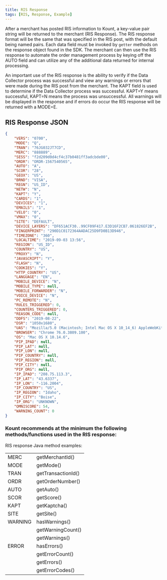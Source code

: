 ```yaml
---
title: RIS Response
tags: [RIS, Response, Example]
---
```


After a merchant has posted RIS information to Kount, a key-value pair string will be returned to the merchant (RIS Response). The RIS response format will be the same that was specified in the RIS post, with the default being named pairs. Each data field must be invoked by `getter` methods on the response object found in the SDK. The merchant can then use the RIS response to automate the order management process by keying off the AUTO field and can utilize any of the additional data returned for internal processing.

An important use of the RIS response is the ability to verify if the Data Collector process was successful and view any warnings or errors that were made during the RIS post from the merchant. The KAPT field is used to determine if the Data Collector process was successful. KAPT=Y means successful, KAPT=N means the process was unsuccessful. All warnings will be displayed in the response and if errors do occur the RIS response will be returned with a MODE=E.


## RIS Response JSON 

```json
{
    "VERS": "0700",
    "MODE": "Q",
    "TRAN": "76JG032JT7CD",
    "MERC": "888889",
    "SESS": "f2d209d0d4cf4c37b0481ff3adcbde00",
    "ORDR": "ORDR-1567540565",
    "AUTO": "A",
    "SCOR": "28",
    "GEOX": "US",
    "BRND": "VISA",
    "REGN": "US_ID",
    "NETW": "N",
    "KAPT": "Y",
    "CARDS": "1",
    "DEVICES": "1",
    "EMAILS": "1",
    "VELO": "0",
    "VMAX": "0",
    "SITE": "DEFAULT",
    "DEVICE_LAYERS": "DF651ACF30..99CF09F417.E3D16F2CB7.061826EF2B",
    "FINGERPRINT": "290D1C0172364AADAC25D9FD0B13D946",
    "TIMEZONE": "360",
    "LOCALTIME": "2019-09-03 13:56",
    "REGION": "US_ID",
    "COUNTRY": "US",
    "PROXY": "N",
    "JAVASCRIPT": "Y",
    "FLASH": "N",
    "COOKIES": "Y",
    "HTTP_COUNTRY": "US",
    "LANGUAGE": "EN",
    "MOBILE_DEVICE": "N",
    "MOBILE_TYPE": null,
    "MOBILE_FORWARDER": "N",
    "VOICE_DEVICE": "N",
    "PC_REMOTE": "N",
    "RULES_TRIGGERED": 0,
    "COUNTERS_TRIGGERED": 0,
    "REASON_CODE": null,
    "DDFS": "2019-08-22",
    "DSR": "1050x1680",
    "UAS": "Mozilla/5.0 (Macintosh; Intel Mac OS X 10_14_6) AppleWebKit/537.36 (KHTML, like Gecko) Chrome/76.0.3809.100 Safari/537.36",
    "BROWSER": "Chrome 76.0.3809.100",
    "OS": "Mac OS X 10.14.6",
    "PIP_IPAD": null,
    "PIP_LAT": null,
    "PIP_LON": null,
    "PIP_COUNTRY": null,
    "PIP_REGION": null,
    "PIP_CITY": null,
    "PIP_ORG": null,
    "IP_IPAD": "208.75.113.3",
    "IP_LAT": "43.6337",
    "IP_LON": "-116.2004",
    "IP_COUNTRY": "US",
    "IP_REGION": "Idaho",
    "IP_CITY": "Boise",
    "IP_ORG": "UNKNOWN",
    "OMNISCORE": 54,
    "WARNING_COUNT": 0
} 
```

### Kount recommends at the minimum the following methods/functions used in the RIS response: 

RIS response Java method examples: 

<table class="tg">
  <tr>
    <td class="tg-0pky">﻿MERC</td>
    <td class="tg-0pky">getMerchantId()</td>
  </tr>
  <tr>
    <td class="tg-gaf0">MODE</td>
    <td class="tg-gaf0">getMode()</td>
  </tr>
  <tr>
    <td class="tg-0pky">TRAN</td>
    <td class="tg-0pky">getTransactionId()</td>
  </tr>
  <tr>
    <td class="tg-btxf">ORDR</td>
    <td class="tg-btxf">getOrderNumber()</td>
  </tr>
  <tr>
    <td class="tg-0pky">AUTO</td>
    <td class="tg-0pky">getAuto()</td>
  </tr>
  <tr>
    <td class="tg-pcvp">SCOR</td>
    <td class="tg-pcvp">getScore()</td>
  </tr>
  <tr>
    <td class="tg-0pky">KAPT</td>
    <td class="tg-0pky">getKaptcha()</td>
  </tr>
  <tr>
    <td class="tg-pcvp">SITE</td>
    <td class="tg-pcvp">getSite()</td>
  </tr>
  <tr>
    <td class="tg-0pky">WARNING</td>
    <td class="tg-0pky">hasWarnings()</td>
  </tr>
  <tr>
    <td class="tg-pcvp"></td>
    <td class="tg-pcvp">getWarningCount()</td>
  </tr>
  <tr>
    <td class="tg-0pky"></td>
    <td class="tg-0pky">getWarnings()</td>
  </tr>
  <tr>
    <td class="tg-pcvp">ERROR</td>
    <td class="tg-pcvp">hasErrors()</td>
  </tr>
  <tr>
    <td class="tg-0pky"></td>
    <td class="tg-0pky">getErrorCount()</td>
  </tr>
  <tr>
    <td class="tg-pcvp"></td>
    <td class="tg-pcvp">getErrors()</td>
  </tr>
  <tr>
    <td class="tg-0pky"></td>
    <td class="tg-0pky">getErrorCodes()</td>
  </tr>
</table>
